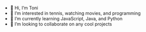 - 👋 Hi, I’m Toni
- 👀 I’m interested in tennis, watching movies, and programming
- 🌱 I’m currently learning JavaScript, Java, and Python
- 💞️ I’m looking to collaborate on any cool projects
<!--- 📫 How to reach me jiaseeles@gmail.com --->

<!---
toni8515/toni8515 is a ✨ special ✨ repository because its `README.md` (this file) appears on your GitHub profile.
You can click the Preview link to take a look at your changes.
--->
